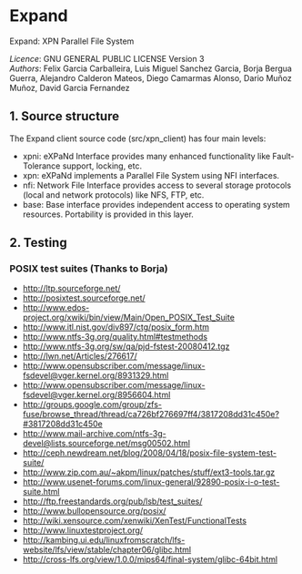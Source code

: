 # Expand
Expand: XPN Parallel File System

*Licence*: GNU GENERAL PUBLIC LICENSE Version 3</br>
*Authors*: Felix Garcia Carballeira, Luis Miguel Sanchez Garcia, Borja Bergua Guerra, Alejandro Calderon Mateos, Diego Camarmas Alonso, Dario Muñoz Muñoz, David Garcia Fernandez


## 1. Source structure

The Expand client source code (src/xpn_client) has four main levels:
* xpni:
  eXPaNd Interface provides many enhanced functionality like Fault-Tolerance support, locking, etc.
* xpn:
  eXPaNd implements a Parallel File System using NFI interfaces.
* nfi:
  Network File Interface provides access to several storage protocols (local and network protocols) like NFS, FTP, etc.
* base:
  Base interface provides independent access to operating system resources. 
  Portability is provided in this layer.


## 2. Testing

### POSIX test suites (Thanks to Borja)

* <http://ltp.sourceforge.net/>
* <http://posixtest.sourceforge.net/>
* <http://www.edos-project.org/xwiki/bin/view/Main/Open_POSIX_Test_Suite>
* <http://www.itl.nist.gov/div897/ctg/posix_form.htm>
* <http://www.ntfs-3g.org/quality.html#testmethods>
* <http://www.ntfs-3g.org/sw/qa/pjd-fstest-20080412.tgz>
* <http://lwn.net/Articles/276617/>
* <http://www.opensubscriber.com/message/linux-fsdevel@vger.kernel.org/8931329.html>
* <http://www.opensubscriber.com/message/linux-fsdevel@vger.kernel.org/8956604.html>
* <http://groups.google.com/group/zfs-fuse/browse_thread/thread/ca726bf276697ff4/3817208dd31c450e?#3817208dd31c450e>
* <http://www.mail-archive.com/ntfs-3g-devel@lists.sourceforge.net/msg00502.html>
* <http://ceph.newdream.net/blog/2008/04/18/posix-file-system-test-suite/>
* <http://www.zip.com.au/~akpm/linux/patches/stuff/ext3-tools.tar.gz>
* <http://www.usenet-forums.com/linux-general/92890-posix-i-o-test-suite.html>
* <http://ftp.freestandards.org/pub/lsb/test_suites/>
* <http://www.bullopensource.org/posix/>
* <http://wiki.xensource.com/xenwiki/XenTest/FunctionalTests>
* <http://www.linuxtestproject.org/>
* <http://kambing.ui.edu/linuxfromscratch/lfs-website/lfs/view/stable/chapter06/glibc.html>
* <http://cross-lfs.org/view/1.0.0/mips64/final-system/glibc-64bit.html>


